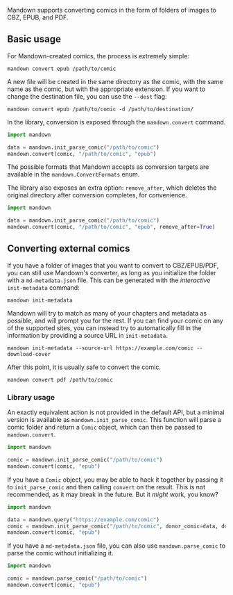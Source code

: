 Mandown supports converting comics in the form of folders of images to CBZ, EPUB, and PDF.

## Basic usage

For Mandown-created comics, the process is extremely simple:

```
mandown convert epub /path/to/comic
```

A new file will be created in the same directory as the comic, with the same name as the comic, but with the appropriate extension. If you want to change the destination file, you can use the `--dest` flag:

```
mandown convert epub /path/to/comic -d /path/to/destination/
```

In the library, conversion is exposed through the `mandown.convert` command.

```python
import mandown

data = mandown.init_parse_comic("/path/to/comic")
mandown.convert(comic, "/path/to/comic", "epub")
```

The possible formats that Mandown accepts as conversion targets are available in the `mandown.ConvertFormats` enum.

The library also exposes an extra option: `remove_after`, which deletes the original directory after conversion completes, for convenience.

```python
import mandown

data = mandown.init_parse_comic("/path/to/comic")
mandown.convert(comic, "/path/to/comic", "epub", remove_after=True)
```

## Converting external comics

If you have a folder of images that you want to convert to CBZ/EPUB/PDF, you can still use Mandown's converter, as long as you initialize the folder with a `md-metadata.json` file. This can be generated with the *interactive* `init-metadata` command:

```
mandown init-metadata
```

Mandown will try to match as many of your chapters and metadata as possible, and will prompt you for the rest. If you can find your comic on any of the supported sites, you can instead try to automatically fill in the information by providing a source URL in `init-metadata`.

```
mandown init-metadata --source-url https://example.com/comic --download-cover
```

After this point, it is usually safe to convert the comic.

```
mandown convert pdf /path/to/comic
```

### Library usage

An exactly equivalent action is not provided in the default API, but a minimal version is available as `mandown.init_parse_comic`. This function will parse a comic folder and return a `Comic` object, which can then be passed to `mandown.convert`.

```python
import mandown

comic = mandown.init_parse_comic("/path/to/comic")
mandown.convert(comic, "epub")
```

If you have a `Comic` object, you may be able to hack it together by passing it to `init_parse_comic` and then calling `convert` on the result. This is not recommended, as it may break in the future. But it *might* work, you know?

```python
import mandown

data = mandown.query("https://example.com/comic")
comic = mandown.init_parse_comic("/path/to/comic", donor_comic=data, download_cover=True)
mandown.convert(comic, "epub")
```

If you have a `md-metadata.json` file, you can also use `mandown.parse_comic` to parse the comic without initializing it.

```python
import mandown

comic = mandown.parse_comic("/path/to/comic")
mandown.convert(comic, "epub")
```
